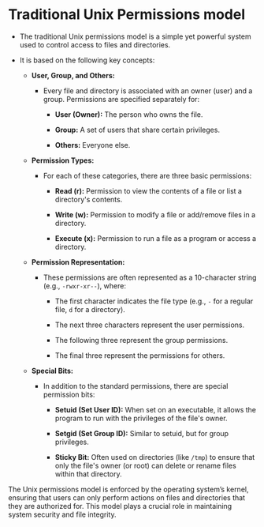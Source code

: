 # Traditional Unix Permissions model

- The traditional Unix permissions model is a simple yet powerful system used to control access to files and directories. 

  

- It is based on the following key concepts:

  - **User, Group, and Others:**

    - Every file and directory is associated with an owner (user) and a group. Permissions are specified separately for:

      - **User (Owner):** The person who owns the file.

      - **Group:** A set of users that share certain privileges.

      - **Others:** Everyone else.

    

  - **Permission Types:**

    - For each of these categories, there are three basic permissions:

      - **Read (r):** Permission to view the contents of a file or list a directory's contents.

      - **Write (w):** Permission to modify a file or add/remove files in a directory.

      - **Execute (x):** Permission to run a file as a program or access a directory.

  - **Permission Representation:**

    - These permissions are often represented as a 10-character string (e.g., `-rwxr-xr--`), where:

      - The first character indicates the file type (e.g., `-` for a regular file, `d` for a directory).

      - The next three characters represent the user permissions.

      - The following three represent the group permissions.

      - The final three represent the permissions for others.

  - **Special Bits:**

    - In addition to the standard permissions, there are special permission bits:

      - **Setuid (Set User ID):** When set on an executable, it allows the program to run with the privileges of the file's owner.

      - **Setgid (Set Group ID):** Similar to setuid, but for group privileges.

      - **Sticky Bit:** Often used on directories (like `/tmp`) to ensure that only the file's owner (or root) can delete or rename files within that directory.

The Unix permissions model is enforced by the operating system’s kernel, ensuring that users can only perform actions on files and directories that they are authorized for. This model plays a crucial role in maintaining system security and file integrity.